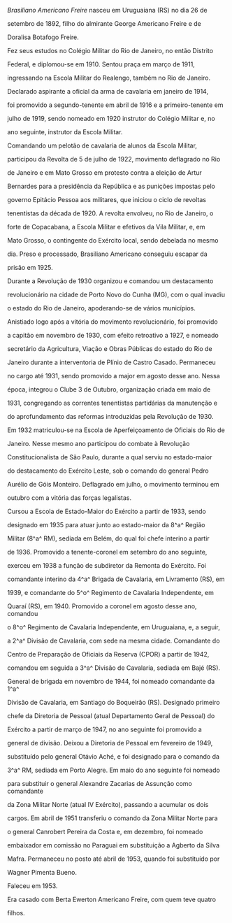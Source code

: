 

*Brasiliano Americano Freire* nasceu em Uruguaiana (RS) no dia 26 de

setembro de 1892, filho do almirante George Americano Freire e de

Doralisa Botafogo Freire.



Fez seus estudos no Colégio Militar do Rio de Janeiro, no então Distrito

Federal, e diplomou-se em 1910. Sentou praça em março de 1911,

ingressando na Escola Militar do Realengo, também no Rio de Janeiro.

Declarado aspirante a oficial da arma de cavalaria em janeiro de 1914,

foi promovido a segundo-tenente em abril de 1916 e a primeiro-tenente em

julho de 1919, sendo nomeado em 1920 instrutor do Colégio Militar e, no

ano seguinte, instrutor da Escola Militar.



Comandando um pelotão de cavalaria de alunos da Escola Militar,

participou da Revolta de 5 de julho de 1922, movimento deflagrado no Rio

de Janeiro e em Mato Grosso em protesto contra a eleição de Artur

Bernardes para a presidência da República e as punições impostas pelo

governo Epitácio Pessoa aos militares, que iniciou o ciclo de revoltas

tenentistas da década de 1920. A revolta envolveu, no Rio de Janeiro, o

forte de Copacabana, a Escola Militar e efetivos da Vila Militar, e, em

Mato Grosso, o contingente do Exército local, sendo debelada no mesmo

dia. Preso e processado, Brasiliano Americano conseguiu escapar da

prisão em 1925.



Durante a Revolução de 1930 organizou e comandou um destacamento

revolucionário na cidade de Porto Novo do Cunha (MG), com o qual invadiu

o estado do Rio de Janeiro, apoderando-se de vários municípios.

Anistiado logo após a vitória do movimento revolucionário, foi promovido

a capitão em novembro de 1930, com efeito retroativo a 1927, e nomeado

secretário da Agricultura, Viação e Obras Públicas do estado do Rio de

Janeiro durante a interventoria de Plínio de Castro Casado. Permaneceu

no cargo até 1931, sendo promovido a major em agosto desse ano. Nessa

época, integrou o Clube 3 de Outubro, organização criada em maio de

1931, congregando as correntes tenentistas partidárias da manutenção e

do aprofundamento das reformas introduzidas pela Revolução de 1930.



Em 1932 matriculou-se na Escola de Aperfeiçoamento de Oficiais do Rio de

Janeiro. Nesse mesmo ano participou do combate à Revolução

Constitucionalista de São Paulo, durante a qual serviu no estado-maior

do destacamento do Exército Leste, sob o comando do general Pedro

Aurélio de Góis Monteiro. Deflagrado em julho, o movimento terminou em

outubro com a vitória das forças legalistas.



Cursou a Escola de Estado-Maior do Exército a partir de 1933, sendo

designado em 1935 para atuar junto ao estado-maior da 8^a^ Região

Militar (8^a^ RM), sediada em Belém, do qual foi chefe interino a partir

de 1936. Promovido a tenente-coronel em setembro do ano seguinte,

exerceu em 1938 a função de subdiretor da Remonta do Exército. Foi

comandante interino da 4^a^ Brigada de Cavalaria, em Livramento (RS), em

1939, e comandante do 5^o^ Regimento de Cavalaria Independente, em

Quaraí (RS), em 1940. Promovido a coronel em agosto desse ano, comandou

o 8^o^ Regimento de Cavalaria Independente, em Uruguaiana, e, a seguir,

a 2^a^ Divisão de Cavalaria, com sede na mesma cidade. Comandante do

Centro de Preparação de Oficiais da Reserva (CPOR) a partir de 1942,

comandou em seguida a 3^a^ Divisão de Cavalaria, sediada em Bajé (RS).



General de brigada em novembro de 1944, foi nomeado comandante da 1^a^

Divisão de Cavalaria, em Santiago do Boqueirão (RS). Designado primeiro

chefe da Diretoria de Pessoal (atual Departamento Geral de Pessoal) do

Exército a partir de março de 1947, no ano seguinte foi promovido a

general de divisão. Deixou a Diretoria de Pessoal em fevereiro de 1949,

substituído pelo general Otávio Aché, e foi designado para o comando da

3^a^ RM, sediada em Porto Alegre. Em maio do ano seguinte foi nomeado

para substituir o general Alexandre Zacarias de Assunção como comandante

da Zona Militar Norte (atual IV Exército), passando a acumular os dois

cargos. Em abril de 1951 transferiu o comando da Zona Militar Norte para

o general Canrobert Pereira da Costa e, em dezembro, foi nomeado

embaixador em comissão no Paraguai em substituição a Agberto da Silva

Mafra. Permaneceu no posto até abril de 1953, quando foi substituído por

Wagner Pimenta Bueno.



Faleceu em 1953.



Era casado com Berta Ewerton Americano Freire, com quem teve quatro

filhos.



